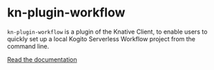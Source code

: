 # kn-plugin-workflow

`kn-plugin-workflow` is a plugin of the Knative Client, to enable users to quickly set up a local Kogito Serverless Workflow project from the command line.

[Read the documentation](https://kiegroup.github.io/kogito-docs/serverlessworkflow/main/tooling/kn-plugin-workflow-overview.html)

